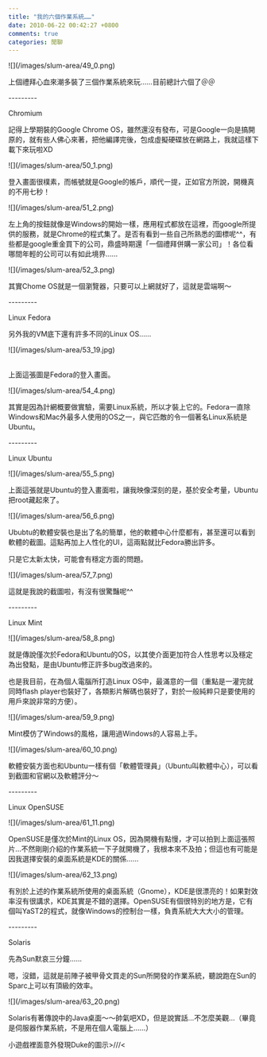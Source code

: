 ```yaml
---
title: "我的六個作業系統……"
date: 2010-06-22 00:42:27 +0800
comments: true
categories: 閒聊
---
```

<p>![](/images/slum-area/49_0.png)</p><p>上個禮拜心血來潮多裝了三個作業系統來玩&hellip;&hellip;目前總計六個了＠＠</p><p>---------</p><p>Chromium</p><p>記得上學期裝的Google Chrome OS，雖然還沒有發布，可是Google一向是搞開原的，就有些人佛心來著，把他編譯完後，包成虛擬硬碟放在網路上，我就這樣下載下來玩啦XD</p><p>![](/images/slum-area/50_1.png)</p><p>登入畫面很樸素，而帳號就是Google的帳戶，順代一提，正如官方所說，開機真的不用七秒！</p><p>![](/images/slum-area/51_2.png)</p><p>左上角的按鈕就像是Windows的開始一樣，應用程式都放在這裡，而google所提供的服務，就是Chrome的程式集了。是否有看到一些自己所熟悉的圖標呢^^，有些都是google重金買下的公司，鼎盛時期還「一個禮拜併購一家公司」！各位看哪間年輕的公司可以有如此境界&hellip;&hellip;</p><p>![](/images/slum-area/52_3.png)</p><p>其實Chome OS就是一個瀏覽器，只要可以上網就好了，這就是雲端啊～</p><p>---------</p><p>Linux Fedora</p><p>另外我的VM底下還有許多不同的Linux OS&hellip;&hellip;</p><p>![](/images/slum-area/53_19.jpg)<br /><br /></p><p>上面這張圖是Fedora的登入畫面。</p><p>![](/images/slum-area/54_4.png)</p><p>其實是因為計網概要做實驗，需要Linux系統，所以才裝上它的。Fedora一直除Windows和Mac外最多人使用的OS之一，與它匹敵的令一個著名Linux系統是Ubuntu。</p><p>---------</p><p>Linux Ubuntu</p><p>![](/images/slum-area/55_5.png)</p><p>上面這張就是Ubuntu的登入畫面啦，讓我映像深刻的是，基於安全考量，Ubuntu把root藏起來了。</p><p>![](/images/slum-area/56_6.png)</p><p>Ububtu的軟體安裝也是出了名的簡單，他的軟體中心什麼都有，甚至還可以看到軟體的截圖。這點再加上人性化的UI，這兩點就比Fedora勝出許多。</p><p>只是它太新太快，可能會有穩定方面的問題。</p><p>![](/images/slum-area/57_7.png)</p><p>這就是我說的截圖啦，有沒有很驚豔呢^^</p><p>---------</p><p>Linux Mint</p><p>![](/images/slum-area/58_8.png)</p><p>就是傳說僅次於Fedora和Ubuntu的OS，以其使介面更加符合人性思考以及穩定為出發點，是由Ubuntu修正許多bug改過來的。</p><p>也是我目前，在為個人電腦所打造Linux OS中，最滿意的一個（重點是一灌完就同時flash player也裝好了，各類影片解碼也裝好了，對於一般純粹只是要使用的用戶來說非常的方便）。</p><p>![](/images/slum-area/59_9.png)</p><p>Mint模仿了Windows的風格，讓用過Windows的人容易上手。</p><p>![](/images/slum-area/60_10.png)</p><p>軟體安裝方面也和Ubuntu一樣有個「軟體管理員」（Ubuntu叫軟體中心），可以看到截圖和官網以及軟體評分～</p><p>---------</p><p>Linux OpenSUSE</p><p>![](/images/slum-area/61_11.png)</p><p>OpenSUSE是僅次於Mint的Linux OS，因為開機有點慢，才可以拍到上面這張照片&hellip;不然剛剛介紹的作業系統一下子就開機了，我根本來不及拍；但這也有可能是因我選擇安裝的桌面系統是KDE的關係&hellip;&hellip;</p><p>![](/images/slum-area/62_13.png)</p><p>有別於上述的作業系統所使用的桌面系統（Gnome），KDE是很漂亮的！如果對效率沒有很講求，KDE其實是不錯的選擇。OpenSUSE有個很特別的地方是，它有個叫YaST2的程式，就像Windows的控制台一樣，負責系統大大大小的管理。</p><p>---------</p><p>Solaris</p><p>先為Sun默哀三分鐘&hellip;&hellip;</p><p>嗯，沒錯，這就是前陣子被甲骨文買走的Sun所開發的作業系統，聽說跑在Sun的Sparc上可以有頂級的效率。</p><p>![](/images/slum-area/63_20.png)</p><p>Solaris有著傳說中的Java桌面～～帥氣吧XD，但是說實話&hellip;不怎麼美觀&hellip;（畢竟是伺服器作業系統，不是用在個人電腦上&hellip;&hellip;）</p><p>小遊戲裡面意外發現Duke的圖示&gt;///&lt;</p>
